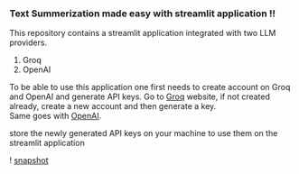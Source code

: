 ### Text Summerization made easy with streamlit application !!

This repository contains a streamlit application integrated with two LLM providers.
 1. Groq
 2. OpenAI

To be able to use this application one first needs to create account on Groq and OpenAI and generate API keys.
Go to [Groq](https://groq.com/) website, if not created already, create a new account and then generate a key.  
Same goes with [OpenAI](https://platform.openai.com/docs/overview).

store the newly generated API keys on your machine to use them on the streamlit application

! [snapshot](snapshot.png)